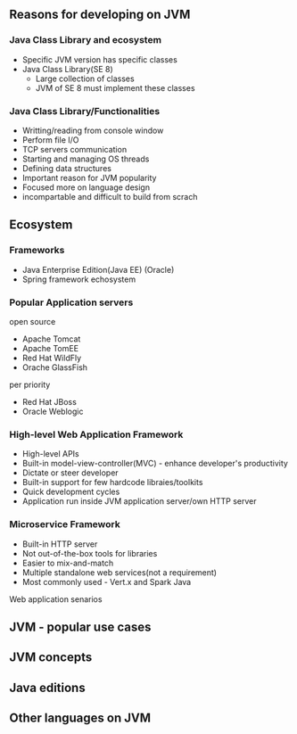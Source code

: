 ## Reasons for developing on JVM


### Java Class Library and ecosystem

+ Specific JVM version has specific classes
+ Java Class Library(SE 8)
  + Large collection of classes
  + JVM of SE 8 must implement these classes


### Java Class Library/Functionalities

+ Writting/reading from console window
+ Perform file I/O
+ TCP servers communication
+ Starting and managing OS threads
+ Defining data structures
+ Important reason for JVM popularity
+ Focused more on language design
+ incompartable and difficult to build from scrach

## Ecosystem

### Frameworks

+ Java Enterprise Edition(Java EE) (Oracle)
+ Spring framework echosystem

### Popular Application servers

open source 

+ Apache Tomcat
+ Apache TomEE
+ Red Hat WildFly
+ Orache GlassFish

per priority

+ Red Hat JBoss 
+ Oracle Weblogic


### High-level Web Application Framework

+ High-level APIs
+ Built-in model-view-controller(MVC) - enhance developer's productivity
+ Dictate or steer developer
+ Built-in support for few hardcode libraies/toolkits
+ Quick development cycles
+ Application run inside JVM application server/own HTTP server


### Microservice Framework

+ Built-in HTTP server
+ Not out-of-the-box tools for libraries
+ Easier to mix-and-match
+ Multiple standalone web services(not a requirement)
+ Most commonly used - Vert.x and Spark Java








Web application senarios

## JVM - popular use cases

## JVM concepts

## Java editions

## Other languages on JVM

